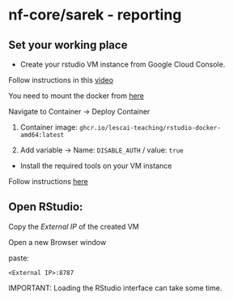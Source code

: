# nf-core/sarek - reporting



## Set your working place

- Create your rstudio VM instance from Google Cloud Console.

Follow instructions in this [video](https://drive.google.com/file/d/1Fr699ynIeNNq73MMeoUT19DVkglPRv-o/view?usp=drive_link)

You need to mount the docker from [here](https://github.com/lescai-teaching/rstudio-docker/pkgs/container/rstudio-docker-amd64)

Navigate to Container -> Deploy Container

1. Container image: ``` ghcr.io/lescai-teaching/rstudio-docker-amd64:latest ``` 

2. Add variable -> Name: ```DISABLE_AUTH``` /  value: ```true```

- Install the required tools on your VM instance

Follow instructions [here](https://github.com/santorsola-teaching/class-lab-adv-omics/tree/main/L03_google_cloud_nextflow_setup/gcp_setup_master_vm/setup_master_vm.sh)

## Open RStudio:

Copy the *External IP* of the created VM

Open a new Browser window

paste: 
```
<External IP>:8787
```


IMPORTANT: Loading the RStudio interface can take some time.

